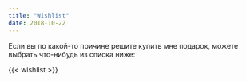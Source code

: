 ```yaml
---
title: "Wishlist"
date: 2018-10-22
---
```


Если вы по какой-то причине решите купить мне подарок, можете выбрать что-нибудь из списка ниже:

{{< wishlist >}}
